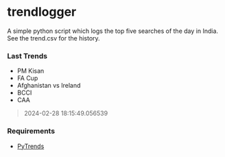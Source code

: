 # trendlogger
A simple python script which logs the top five searches of the day in India.<br>See the trend.csv for the history.<br>

<!-- Last Trends -->
### Last Trends
* PM Kisan
* FA Cup
* Afghanistan vs Ireland
* BCCI
* CAA
> 2024-02-28 18:15:49.056539

<!-- Requirements -->
### Requirements
* [PyTrends](https://github.com/dreyco676/pytrends)
